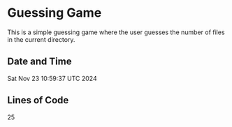 # Guessing Game
This is a simple guessing game where the user guesses the number of files in the current directory.

## Date and Time
Sat Nov 23 10:59:37 UTC 2024

## Lines of Code
25

